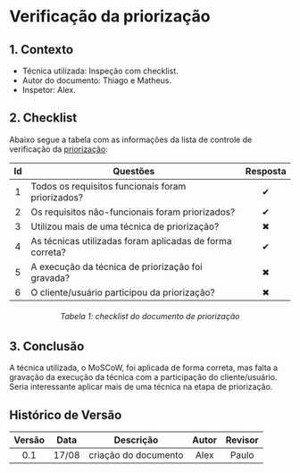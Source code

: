 # Verificação da priorização

## **1. Contexto**

- Técnica utilizada: Inspeção com checklist.
- Autor do documento: Thiago e Matheus.
- Inspetor: Alex.

## **2. Checklist**

Abaixo segue a tabela com as informações da lista de controle de verificação da [priorização](../../elicita%C3%A7%C3%A3o/prioriza%C3%A7%C3%A3o/moscow.md):

|Id|Questões|Resposta|
|:---:|---|:---:|
|1|Todos os requisitos funcionais foram priorizados?|✔ |
|2|Os requisitos não-funcionais foram priorizados?|✔ |
|3|Utilizou mais de uma técnica de priorização?|✖|
|4|As técnicas utilizadas foram aplicadas de forma correta?|✔|
|5|A execução da técnica de priorização foi gravada?|✖|
|6|O cliente/usuário participou da priorização?|✖|

<h6 align = "center">Tabela 1: checklist do documento de priorização</h6>

## **3. Conclusão**

A técnica utilizada, o MoSCoW, foi aplicada de forma correta, mas falta a gravação da execução da técnica com a participação do cliente/usuário. Seria interessante aplicar mais de uma técnica na etapa de priorização. 

## Histórico de Versão

| Versão |    Data    |       Descrição       |     Autor     |    Revisor    |
|:------:|:----------:|:---------------------:|:-------------:|:-------------:|
|0.1|17/08|criação do documento|Alex|Paulo|